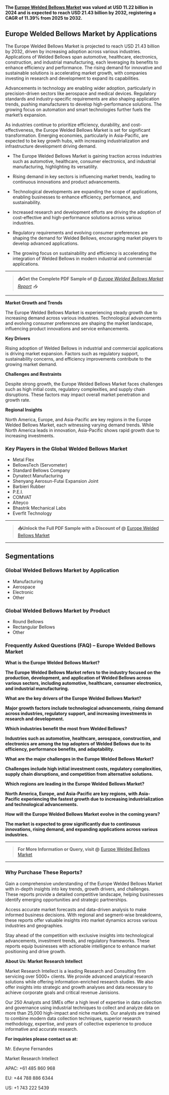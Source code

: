 <p><strong>The <a href="https://www.marketresearchintellect.com/download-sample/?rid=253385&amp;utm_source=Pulse-April-Europe&amp;utm_medium=852">Europe Welded Bellows Market</a> was valued at USD 11.22 billion in 2024 and is expected to reach USD 21.43 billion by 2032, registering a CAGR of 11.39% from 2025 to 2032.</strong></p><h2>Europe Welded Bellows Market by Applications&nbsp;</h2><p><p>The Europe Welded Bellows Market is projected to reach USD 21.43 billion by 2032, driven by increasing adoption across various industries. Applications of Welded Bellows span automotive, healthcare, electronics, construction, and industrial manufacturing, each leveraging its benefits to enhance efficiency and performance. The rising demand for innovative and sustainable solutions is accelerating market growth, with companies investing in research and development to expand its capabilities.</p><p>Advancements in technology are enabling wider adoption, particularly in precision-driven sectors like aerospace and medical devices. Regulatory standards and industry-specific requirements are also shaping application trends, pushing manufacturers to develop high-performance solutions. The growing focus on automation and smart technologies further fuels the market&rsquo;s expansion.</p><p>As industries continue to prioritize efficiency, durability, and cost-effectiveness, the Europe Welded Bellows Market is set for significant transformation. Emerging economies, particularly in Asia-Pacific, are expected to be key growth hubs, with increasing industrialization and infrastructure development driving demand.</p></p><ul><li><p>The Europe Welded Bellows Market is gaining traction across industries such as automotive, healthcare, consumer electronics, and industrial manufacturing, highlighting its versatility.</p></li><li><p>Rising demand in key sectors is influencing market trends, leading to continuous innovations and product advancements.</p></li><li><p>Technological developments are expanding the scope of applications, enabling businesses to enhance efficiency, performance, and sustainability.</p></li><li><p>Increased research and development efforts are driving the adoption of cost-effective and high-performance solutions across various industries.</p></li><li><p>Regulatory requirements and evolving consumer preferences are shaping the demand for Welded Bellows, encouraging market players to develop advanced applications.</p></li><li><p>The growing focus on sustainability and efficiency is accelerating the integration of Welded Bellows in modern industrial and commercial applications.</p></li></ul><hr /><blockquote><p><strong><span class="font-[700]">📥Get the Complete PDF Sample of @ </span></strong><em><span class="font-[700]"><a href="https://www.marketresearchintellect.com/download-sample/?rid=253385&amp;utm_source=Pulse-April-Europe&amp;utm_medium=852" target="_blank" data-tracking-control-name="article-ssr-frontend-pulse_little-text-block" data-tracking-will-navigate="" data-test-link="">Europe Welded Bellows Market Report</a>&nbsp;📥</span></em></p></blockquote><hr /><p class="" data-start="77" data-end="360"><strong data-start="77" data-end="105">Market Growth and Trends</strong></p><p class="" data-start="77" data-end="360">The Europe Welded Bellows Market is experiencing steady growth due to increasing demand across various industries. Technological advancements and evolving consumer preferences are shaping the market landscape, influencing product innovations and service enhancements.</p><p class="" data-start="362" data-end="606"><strong data-start="362" data-end="377">Key Drivers</strong></p><p class="" data-start="362" data-end="606">Rising adoption of Welded Bellows in industrial and commercial applications is driving market expansion. Factors such as regulatory support, sustainability concerns, and efficiency improvements contribute to the growing market demand.</p><p class="" data-start="608" data-end="849"><strong data-start="608" data-end="637">Challenges and Restraints</strong></p><p class="" data-start="608" data-end="849">Despite strong growth, the Europe Welded Bellows Market faces challenges such as high initial costs, regulatory complexities, and supply chain disruptions. These factors may impact overall market penetration and growth rate.</p><p class="" data-start="851" data-end="1095"><strong data-start="851" data-end="872">Regional Insights</strong></p><p class="" data-start="851" data-end="1095">North America, Europe, and Asia-Pacific are key regions in the Europe Welded Bellows Market, each witnessing varying demand trends. While North America leads in innovation, Asia-Pacific shows rapid growth due to increasing investments.</p><p><h3>Key Players in the Global Welded Bellows Market </h3><ul><li>Metal Flex</li><li>BellowsTech (Servometer)</li><li>Standard Bellows Company</li><li>Dynatect Manufacturing</li><li>Shenyang Aerosun-Futai Expansion Joint</li><li>Barbieri Rubber</li><li>P.E.I.</li><li>COMVAT</li><li>Alteyco</li><li>Bhastrik Mechanical Labs</li><li>Everfit Technology</li></ul></p><hr /><blockquote><p><strong>📥Unlock the Full PDF Sample with a Discount of @</strong> <a href="https://www.marketresearchintellect.com/ask-for-discount/?rid=253385&amp;utm_source=Pulse-April-Europe&amp;utm_medium=852">Europe Welded Bellows Market</a></p></blockquote><hr /><p><h2>Segmentations</h2><h3>Global Welded Bellows Market by Application</h3><ul><li>Manufacturing</li><li>Aerospace</li><li>Electronic</li><li>Other</li></ul><h3>Global Welded Bellows Market by Product</h3><ul><li>Round Bellows</li><li>Rectangular Bellows</li><li>Other</li></ul></p><h3><strong>Frequently Asked Questions (FAQ) &ndash; Europe Welded Bellows Market</strong></h3><p><strong>What is the Europe Welded Bellows Market?</strong></p><p><strong>The Europe Welded Bellows Market refers to the industry focused on the production, development, and application of Welded Bellows across various sectors, including automotive, healthcare, consumer electronics, and industrial manufacturing.</strong></p><p><strong>What are the key drivers of the Europe Welded Bellows Market?</strong></p><p><strong>Major growth factors include technological advancements, rising demand across industries, regulatory support, and increasing investments in research and development.</strong></p><p><strong>Which industries benefit the most from Welded Bellows?</strong></p><p><strong>Industries such as automotive, healthcare, aerospace, construction, and electronics are among the top adopters of Welded Bellows due to its efficiency, performance benefits, and adaptability.</strong></p><p><strong>What are the major challenges in the Europe Welded Bellows Market?</strong></p><p><strong>Challenges include high initial investment costs, regulatory complexities, supply chain disruptions, and competition from alternative solutions.</strong></p><p><strong>Which regions are leading in the Europe Welded Bellows Market?</strong></p><p><strong>North America, Europe, and Asia-Pacific are key regions, with Asia-Pacific experiencing the fastest growth due to increasing industrialization and technological advancements.</strong></p><p><strong>How will the Europe Welded Bellows Market evolve in the coming years?</strong></p><p><strong>The market is expected to grow significantly due to continuous innovations, rising demand, and expanding applications across various industries.</strong></p><hr /><blockquote><p><span class="font-[700]"><strong>For More Information or Query, visit&nbsp;@</strong>&nbsp;</span><span class="font-[700]"><a href="https://www.marketresearchintellect.com/product/global-welded-bellows-market-size-and-forecast/?utm_source=Linkedin&utm_medium=852" target="_blank" data-tracking-control-name="article-ssr-frontend-pulse_little-text-block" data-tracking-will-navigate="" data-test-link="">Europe Welded Bellows Market</a></span></p></blockquote><hr /><h3><strong data-start="0" data-end="31">Why Purchase These Reports?</strong></h3><p class="" data-start="35" data-end="297">Gain a comprehensive understanding of the Europe Welded Bellows Market with in-depth insights into key trends, growth drivers, and challenges. These reports provide a detailed competitive landscape, helping businesses identify emerging opportunities and strategic partnerships.</p><p class="" data-start="299" data-end="540">Access accurate market forecasts and data-driven analysis to make informed business decisions. With regional and segment-wise breakdowns, these reports offer valuable insights into market dynamics across various industries and geographies.</p><p class="" data-start="542" data-end="784">Stay ahead of the competition with exclusive insights into technological advancements, investment trends, and regulatory frameworks. These reports equip businesses with actionable intelligence to enhance market positioning and drive growth.</p><p><strong><span class="font-[700]">About Us: Market Research Intellect</span></strong></p><p><span class="">Market Research Intellect is a leading Research and Consulting firm servicing over 5000+ clients. We provide advanced analytical research solutions while offering information-enriched research studies.&nbsp;</span>We also offer insights into strategic and growth analyses and data necessary to achieve corporate goals and critical revenue Janisions.</p><p><span class="">Our 250 Analysts and SMEs offer a high level of expertise in data collection and governance using industrial techniques to collect and analyze data on more than 25,000 high-impact and niche markets. Our analysts are trained to combine modern data collection techniques, superior research methodology, expertise, and years of collective experience to produce informative and accurate research.</span></p><p><strong>For inquiries please contact us at:</strong></p><p>Mr. Edwyne Fernandes</p><p>Market Research Intellect</p><p>APAC: +61 485 860 968</p><p>EU: +44 788 886 6344</p><p>US: +1 743 222 5439</p>